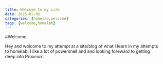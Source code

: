 ```yaml
---
title: Welcome to my site
date: 2025-05-06 
categories: [homelab,welcome]
tags: [welcome,homelab]
---
```


#Welcome

Hey and welcome to my attempt at a site/blog of what I learn in my attempts to homelab. I like a lot of powershell and and looking foreward to getting deep into Proxmox. 
